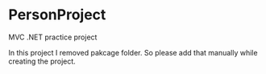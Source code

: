 # PersonProject
MVC .NET practice project


In this project I removed pakcage folder. So please add that manually while creating the project.



















































